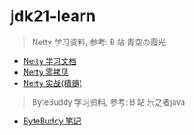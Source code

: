# jdk21-learn

> Netty 学习资料, 参考: B 站 青空の霞光
- [Netty 学习文档](https://www.itbaima.cn/document/ndz9t0uunrmfmv4n)
- [Netty 零拷贝](https://zhenghuisheng.blog.csdn.net/article/details/140721001)
- [Netty 实战(精髓)](https://waylau.com/essential-netty-in-action/)

> ByteBuddy 学习资料, 参考: B 站 乐之者java
- [ByteBuddy 笔记](https://ashiamd.github.io/docsify-notes/#/study/Java/)